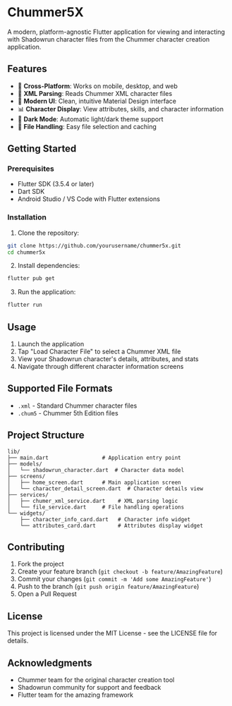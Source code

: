 # Chummer5X

A modern, platform-agnostic Flutter application for viewing and interacting with Shadowrun character files from the Chummer character creation application.

## Features

- 📱 **Cross-Platform**: Works on mobile, desktop, and web
- 📄 **XML Parsing**: Reads Chummer XML character files
- 🎨 **Modern UI**: Clean, intuitive Material Design interface
- 📊 **Character Display**: View attributes, skills, and character information
- 🌙 **Dark Mode**: Automatic light/dark theme support
- 💾 **File Handling**: Easy file selection and caching

## Getting Started

### Prerequisites

- Flutter SDK (3.5.4 or later)
- Dart SDK
- Android Studio / VS Code with Flutter extensions

### Installation

1. Clone the repository:
```bash
git clone https://github.com/yourusername/chummer5x.git
cd chummer5x
```

2. Install dependencies:
```bash
flutter pub get
```

3. Run the application:
```bash
flutter run
```

## Usage

1. Launch the application
2. Tap "Load Character File" to select a Chummer XML file
3. View your Shadowrun character's details, attributes, and stats
4. Navigate through different character information screens

## Supported File Formats

- `.xml` - Standard Chummer character files
- `.chum5` - Chummer 5th Edition files

## Project Structure

```
lib/
├── main.dart                 # Application entry point
├── models/
│   └── shadowrun_character.dart  # Character data model
├── screens/
│   ├── home_screen.dart      # Main application screen
│   └── character_detail_screen.dart  # Character details view
├── services/
│   ├── chumer_xml_service.dart    # XML parsing logic
│   └── file_service.dart     # File handling operations
└── widgets/
    ├── character_info_card.dart   # Character info widget
    └── attributes_card.dart       # Attributes display widget
```

## Contributing

1. Fork the project
2. Create your feature branch (`git checkout -b feature/AmazingFeature`)
3. Commit your changes (`git commit -m 'Add some AmazingFeature'`)
4. Push to the branch (`git push origin feature/AmazingFeature`)
5. Open a Pull Request

## License

This project is licensed under the MIT License - see the LICENSE file for details.

## Acknowledgments

- Chummer team for the original character creation tool
- Shadowrun community for support and feedback
- Flutter team for the amazing framework
